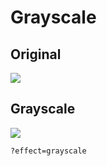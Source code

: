 # Grayscale

## Original

![](https://preview-develop.cloud.contensis.com/image-library/Stock-Images/artists-works.jpg?width=500)


## Grayscale

![](https://preview-develop.cloud.contensis.com/image-library/Stock-Images/artists-works.jpg?width=500&effect=grayscale)

```
?effect=grayscale
```

